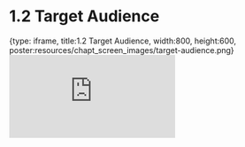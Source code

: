 # 1.2 Target Audience
 
{type: iframe, title:1.2 Target Audience, width:800, height:600, poster:resources/chapt_screen_images/target-audience.png}
![](https://science.c-moor.org/C-MOOR_Template/no_toc/target-audience.html)
 

 
